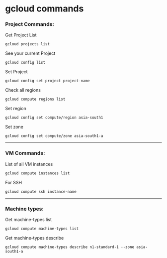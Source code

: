 # gcloud commands

### Project Commands:
Get Project List
```
gcloud projects list
```

See your current Project
```
gcloud config list
```

Set Project
```
gcloud config set project project-name
```

Check all regions
```
gcloud compute regions list
```

Set region
```
gcloud config set compute/region asia-south1
```

Set zone
```
gcloud config set compute/zone asia-south1-a
```
---
### VM Commands:
List of all VM instances
```
gcloud compute instances list
```

For SSH
```
gcloud compute ssh instance-name
```
---

### Machine types:

Get machine-types list
```
gcloud compute machine-types list
```

Get machine-types describe
```
gcloud compute machine-types describe n1-standard-1 --zone asia-south1-a
```
